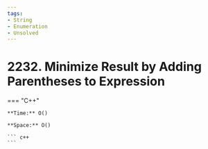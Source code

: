 ```yaml
---
tags:
- String
- Enumeration
- Unsolved
---
```



# 2232. Minimize Result by Adding Parentheses to Expression

=== "C++"

    **Time:** O()

    **Space:** O()

    ``` c++
    ```